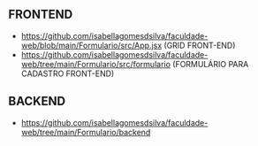 ## **FRONTEND**
- https://github.com/isabellagomesdsilva/faculdade-web/blob/main/Formulario/src/App.jsx (GRID FRONT-END)
- https://github.com/isabellagomesdsilva/faculdade-web/tree/main/Formulario/src/formulario (FORMULÁRIO PARA CADASTRO FRONT-END)

## **BACKEND**
- https://github.com/isabellagomesdsilva/faculdade-web/tree/main/Formulario/backend